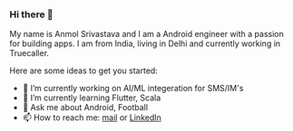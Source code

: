 ### Hi there 👋

My name is Anmol Srivastava and I am a Android engineer with a passion for building apps. I am from India, living in Delhi and currently working in Truecaller.

Here are some ideas to get you started:

- 🔭 I’m currently working on AI/ML integeration for SMS/IM's
- 🌱 I’m currently learning Flutter, Scala
- 💬 Ask me about Android, Football
- 📫 How to reach me: [mail](andor201995@gmail.com) or [LinkedIn](https://www.linkedin.com/in/anmol-srivastava-andor)
